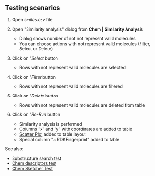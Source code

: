<!-- TITLE: Tests: Similarity analysis -->
<!-- SUBTITLE: -->

## Testing scenarios

1. Open *smiles.csv* file 

1. Open "Similarity analysis" dialog from **Chem | Similarity Analysis**
   * Dialog shows number of not not represent valid molecules
   * You can choose actions with not represent valid molecules (Filter, Select or Delete)
   
1. Click on *"Select* button
   * Rows with not represent valid molecules are selected
   
1. Click on *"Filter* button
   * Rows with not represent valid molecules are filtered
   
1. Click on *"Delete* button
   * Rows with not represent valid molecules are deleted from table
   
1. Click on *"Re-Run* button
   * Similarity analysis is performed
   * Columns "x" and "y" with coordinates are added to table
   * [Scatter Plot](../visualize/viewers/scatter-plot.md) added to table layout
   * Special column "~ RDKFingerprint" added to table

See also:
 * [Substructure search test](../tests/substructure-search-test.md)
 * [Chem descriptors test](../tests/chem-descriptors-test.md)
 * [Chem Sketcher Test](../tests/chem-scetcher-test.md)
